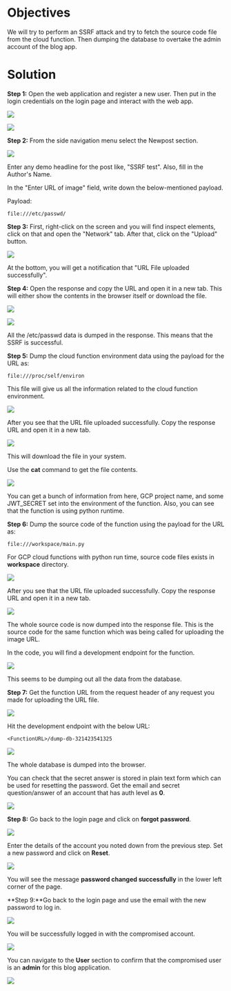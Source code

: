 # Objectives

We will try to perform an SSRF attack and try to fetch the source code file from the cloud function. Then dumping the database to overtake the admin account of the blog app.

# Solution

**Step 1:** Open the web application and register a new user. Then put in the login credentials on the login page and interact with the web app.

![](https://user-images.githubusercontent.com/54552051/204803419-8f935043-5622-4191-88a1-73bfe9cec415.png)

![](https://user-images.githubusercontent.com/54552051/204803427-c3e08c6b-b875-42d8-8d32-cbc6e3e86cf6.png)

**Step 2:** From the side navigation menu select the Newpost section.

![](https://user-images.githubusercontent.com/54552051/204803431-12e96022-7659-4652-9645-4837241ef490.png)

Enter any demo headline for the post like, "SSRF test". Also, fill in the Author's Name.

In the "Enter URL of image" field, write down the below-mentioned payload.

Payload:

```
file:///etc/passwd/
```

**Step 3:** First, right-click on the screen and you will find inspect elements, click on that and open the "Network" tab. After that, click on the "Upload" button.

![](https://user-images.githubusercontent.com/54552051/204803434-f7fcacc0-98af-4da9-8502-ad480c797d02.png)

At the bottom, you will get a notification that "URL File uploaded successfully". 

**Step 4:** Open the response and copy the URL and open it in a new tab. This will either show the contents in the browser itself or download the file.

![](https://user-images.githubusercontent.com/54552051/204803439-64c53c62-59b5-42f9-b32d-30c621891f3f.png)

![](https://user-images.githubusercontent.com/54552051/205139292-978765fd-ef04-4860-8aba-22c306999f7f.png)

All the /etc/passwd data is dumped in the response. This means that the SSRF is successful.

**Step 5:** Dump the cloud function environment data using the payload for the URL as:

```
file:///proc/self/environ
```

This file will give us all the information related to the cloud function environment.

![](https://user-images.githubusercontent.com/54552051/204803443-15d60b12-b428-4924-935a-8f6a135253f6.png)

After you see that the URL file uploaded successfully. Copy the response URL and open it in a new tab.

![](https://user-images.githubusercontent.com/54552051/204803449-5d1bbe7d-0a93-4191-ba70-baca779657bc.png)

This will download the file in your system.

Use the **cat** command to get the file contents.

![](https://user-images.githubusercontent.com/54552051/204803453-ecdf02d7-33c9-4712-879c-c2130e62eaad.png)

You can get a bunch of information from here, GCP project name, and some JWT_SECRET set into the environment of the function. Also, you can see that the function is using python runtime.

**Step 6:** Dump the source code of the function using the payload for the URL as:

```
file:///workspace/main.py
```

For GCP cloud functions with python run time, source code files exists in **workspace** directory.

![](https://user-images.githubusercontent.com/54552051/204803454-d7389ed7-eacb-4417-9c68-3321da836427.png)

After you see that the URL file uploaded successfully. Copy the response URL and open it in a new tab.

![](https://user-images.githubusercontent.com/54552051/204803457-bbec3767-698d-4926-956c-47997e9f319c.png)

The whole source code is now dumped into the response file. This is the source code for the same function which was being called for uploading the image URL.

In the code, you will find a development endpoint for the function.

![](https://user-images.githubusercontent.com/54552051/205139539-715f5768-8cd9-448f-85d7-2696a8c7e5f7.png)

This seems to be dumping out all the data from the database.

**Step 7:** Get the function URL from the request header of any request you made for uploading the URL file.

![](https://user-images.githubusercontent.com/54552051/205139527-23a9bc7a-bc5c-4b28-8ebf-5ae5a2f918fe.png)

Hit the development endpoint with the below URL:

```
<FunctionURL>/dump-db-321423541325
```

![](https://user-images.githubusercontent.com/54552051/204803467-89a70091-006b-4f21-8776-4e4862b5f8b3.png)

The whole database is dumped into the browser.

You can check that the secret answer is stored in plain text form which can be used for resetting the password. Get the email and secret question/answer of an account that has auth level as **0**.

![](https://user-images.githubusercontent.com/54552051/204803472-992b8bd6-ca23-4e2c-951a-19e4c2cb8678.png)

**Step 8:** Go back to the login page and click on **forgot password**.

![](https://user-images.githubusercontent.com/54552051/204803475-a4b86350-657c-4601-b226-ab04be3e2ed3.png)

Enter the details of the account you noted down from the previous step. Set a new password and click on **Reset**.

![](https://user-images.githubusercontent.com/54552051/204803477-d46fb01a-fa07-438e-b5ef-7c8c4066266a.png)

You will see the message **password changed successfully** in the lower left corner of the page.

**Step 9:**Go back to the login page and use the email with the new password to log in.

![](https://user-images.githubusercontent.com/54552051/204803480-33ce7eea-1ce3-489e-b305-40701d9e00c4.png)

You will be successfully logged in with the compromised account.

![](https://user-images.githubusercontent.com/54552051/204803483-a48bceae-69f3-45d7-b24e-f83a039ab3b9.png)

You can navigate to the **User** section to confirm that the compromised user is an **admin** for this blog application.

![](https://user-images.githubusercontent.com/54552051/204803485-60af1708-3aa1-4380-b2a0-f23dfd5ea243.png)